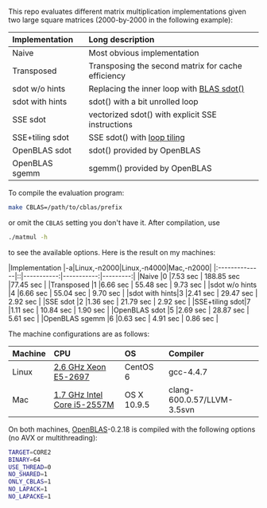 This repo evaluates different matrix multiplication implementations given two
large square matrices (2000-by-2000 in the following example):

|Implementation |Long description|
|:--------------|:---------------|
|Naive          |Most obvious implementation|
|Transposed     |Transposing the second matrix for cache efficiency|
|sdot w/o hints |Replacing the inner loop with [BLAS sdot()][sdot]|
|sdot with hints|sdot() with a bit unrolled loop|
|SSE sdot       |vectorized sdot() with explicit SSE instructions|
|SSE+tiling sdot|SSE sdot() with [loop tiling][looptile]|
|OpenBLAS sdot  |sdot() provided by OpenBLAS|
|OpenBLAS sgemm |sgemm() provided by OpenBLAS|

To compile the evaluation program:
```sh
make CBLAS=/path/to/cblas/prefix
```
or omit the `CBLAS` setting you don't have it. After compilation, use
```sh
./matmul -h
```
to see the available options. Here is the result on my machines:

|Implementation |-a|Linux,-n2000|Linux,-n4000|Mac,-n2000|
|:--------------|::|-----------:|-----------:|---------:|
|Naive          |0 |7.53 sec    | 188.85 sec |77.45 sec |
|Transposed     |1 |6.66 sec    |  55.48 sec | 9.73 sec |
|sdot w/o hints |4 |6.66 sec    |  55.04 sec | 9.70 sec |
|sdot with hints|3 |2.41 sec    |  29.47 sec | 2.92 sec |
|SSE sdot       |2 |1.36 sec    |  21.79 sec | 2.92 sec |
|SSE+tiling sdot|7 |1.11 sec    |  10.84 sec | 1.90 sec |
|OpenBLAS sdot  |5 |2.69 sec    |  28.87 sec | 5.61 sec |
|OpenBLAS sgemm |6 |0.63 sec    |   4.91 sec | 0.86 sec |

The machine configurations are as follows:

|Machine|CPU                        |OS         |Compiler  |
|:------|:--------------------------|:----------|:---------|
|Linux  |[2.6 GHz Xeon E5-2697][linuxcpu]       |CentOS 6   |gcc-4.4.7 |
|Mac    |[1.7 GHz Intel Core i5-2557M][maccpu]  |OS X 10.9.5|clang-600.0.57/LLVM-3.5svn|

On both machines, [OpenBLAS][oblas]-0.2.18 is compiled with the following
options (no AVX or multithreading):
```sh
TARGET=CORE2
BINARY=64
USE_THREAD=0
NO_SHARED=1
ONLY_CBLAS=1
NO_LAPACK=1
NO_LAPACKE=1
```

[oblas]: http://www.openblas.net/
[sdot]: http://www.netlib.org/lapack/lug/node145.html
[maccpu]: http://ark.intel.com/products/54620
[linuxcpu]: http://ark.intel.com/products/81059
[looptile]: https://en.wikipedia.org/wiki/Loop_tiling

